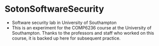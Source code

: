 # SotonSoftwareSecurity
- Software security lab in University of Southampton
- This is an experiment for the COMP6236 course at the University of Southampton. Thanks to the professors and staff who worked on this course, it is backed up here for subsequent practice.
